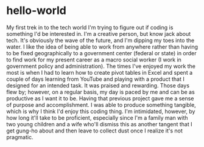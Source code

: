 # hello-world
My first trek in to the tech world
I'm trying to figure out if coding is something I'd be interested in.  I'm a creative person, but know jack about tech. It's obviously the wave of the future, and I'm dipping my toes into the water.  I like the idea of being able to work from anywhere rather than having to be fixed geographically to a government center (federal or state) in order to find work for my present career as a macro social worker (I work in government policy and administration).  The times I've enjoyed my work the most is when I had to learn how to create pivot tables in Excel and spent a couple of days learning from YouTube and playing with a product that I designed for an intended task.  It was praised and rewarding.  Those days flew by; however, on a regular basis, my day is paced by me and can be as productive as I want it to be.  Having that previous project gave me a sense of purpose and accomplishment.  I was able to produce something tangible, which is why I think I'd enjoy this coding thing.  I'm intimidated, however, by how long it'll take to be proficient, especially since I'm a family man with two young children and a wife who'll dismiss this as another tangent that I get gung-ho about and then leave to collect dust once I realize it's not pragmatic.
